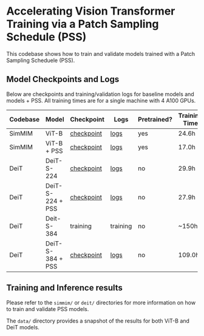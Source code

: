 # Accelerating Vision Transformer Training via a Patch Sampling Schedule (PSS)

This codebase shows how to train and validate models trained with a Patch Sampling Scheduele (PSS).

## Model Checkpoints and Logs
Below are checkpoints and training/validation logs for baseline models and models + PSS. All training times are for a single machine with 4 A100 GPUs.

| **Codebase** | **Model**        | **Checkpoint**                                                                                   | **Logs**                                                                                   | **Pretrained?** | **Training Time** | **Accuracy** |
|--------------|------------------|--------------------------------------------------------------------------------------------------|--------------------------------------------------------------------------------------------|-----------------|-------------------|--------------|
| SimMIM       | ViT-B            | [checkpoint](https://drive.google.com/file/d/1Y90a-1TDlTH7v3yqGMaTdSnRuFKiwka3/view?usp=sharing) | [logs](https://drive.google.com/file/d/1NY1Aw2E8MSOKuUiNmNRD6vJ8eavdL-YS/view?usp=sharing) | yes             | 24.6h             | 83.7%        |
| SimMIM       | ViT-B + PSS      | [checkpoint](https://drive.google.com/file/d/1rrWrKTjZdd2nYSR-AuS6cktEiBFGgGvq/view?usp=sharing) | [logs](https://drive.google.com/file/d/1OzXM8CWqWTkfel8ht_K71PHsXx3grZUI/view?usp=sharing) | yes             | 17.0h             | 83.5%        |
| DeiT         | DeiT-S-224       | [checkpoint](https://drive.google.com/file/d/1AVYJlA97mfQEZkUl0vjdEQGWdfO2HpmK/view?usp=sharing) | [logs](https://drive.google.com/file/d/1u6-Jb8R4G7NU62za8sRl-muKimpsYtU-/view?usp=sharing) | no              | 29.9h             | 80.1%        |
| DeiT         | DeiT-S-224 + PSS | [checkpoint](https://drive.google.com/file/d/1Afp8S26hBWsyhmX6aztrcFhOaL5FoT6-/view?usp=sharing) | [logs](https://drive.google.com/file/d/1eQlj1zTRdtQd2yryH-9LT247M3uXHtFJ/view?usp=sharing) | no              | 27.9h             | 80.4%        |
| DeiT         | Deit-S-384       | training                                                                                         | training                                                                                   | no              | ~150h             | ?            |
| DeiT         | DeiT-S-384 + PSS | [checkpoint](https://drive.google.com/file/d/1QxKDws4b9GdZwhp-FnrKg967Ku5ZJigG/view?usp=sharing) | [logs](https://drive.google.com/file/d/1u0hCJWPAjSsDtnLdBvo9foZcWCJ58Fw4/view?usp=sharing) | no              | 109.0h            | 82.7%        |


## Training and Inference results
Please refer to the `simmim/` or `deit/` directories for more information on how to train and validate PSS models.

The `data/` directory provides a snapshot of the results for both ViT-B and DeiT models.
